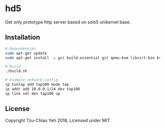 # hd5

Get only prototype http server based on solo5 unikernel base.

## Installation

```bash
# Dependencies
sudo apt-get update
sudo apt-get install -y gcc build-essential git qemu-kvm libvirt-bin bridge-utils

# Build 
./build.sh

# Example network config
ip tuntap add tap100 mode tap
ip addr add 10.0.0.1/24 dev tap100
ip link set dev tap100 up
```

## License
Copyright Tzu-Chiao Yeh 2018, Licensed under MIT.